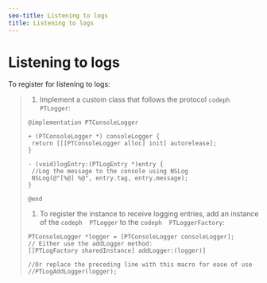 ```yaml
---
seo-title: Listening to logs
title: Listening to logs
---
```


# Listening to logs

To register for listening to logs:
>1. Implement a custom class that follows the protocol `codeph  PTLogger`:
>   ```
>   @implementation PTConsoleLogger 
>    
>   + (PTConsoleLogger *) consoleLogger { 
>    return [[[PTConsoleLogger alloc] init] autorelease]; 
>   } 
>    
>   - (void)logEntry:(PTLogEntry *)entry { 
>    //Log the message to the console using NSLog 
>    NSLog(@"[%@] %@", entry.tag, entry.message); 
>   } 
>    
>   @end
>   ```
>   
>   
>1. To register the instance to receive logging entries, add an instance of the `codeph  PTLogger` to the `codeph  PTLoggerFactory`:
>   ```
>   PTConsoleLogger *logger = [PTConsoleLogger consoleLogger]; 
>   // Either use the addLogger method: 
>   [[PTLogFactory sharedInstance] addLogger:(logger)] 
>    
>   //Or replace the preceding line with this macro for ease of use 
>   //PTLogAddLogger(logger); 
>   
>   ```
>   
>   
>   
